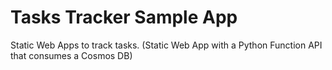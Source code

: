 # Tasks Tracker Sample App
Static Web Apps to track tasks. (Static Web App with a Python Function API that consumes a Cosmos DB)